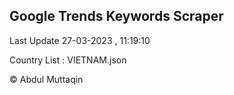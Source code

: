 

## Google Trends Keywords Scraper 
 
Last Update 27-03-2023 , 11:19:10

Country List :
VIETNAM.json



© Abdul Muttaqin 
